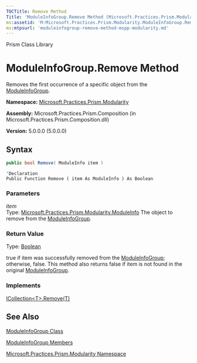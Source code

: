 ```yaml
---
TOCTitle: Remove Method
Title: 'ModuleInfoGroup.Remove Method (Microsoft.Practices.Prism.Modularity)'
ms:assetid: 'M:Microsoft.Practices.Prism.Modularity.ModuleInfoGroup.Remove(Microsoft.Practices.Prism.Modularity.ModuleInfo)'
ms:mtpsurl: 'moduleinfogroup-remove-method-mspp-modularity.md'
---
```


Prism Class Library

ModuleInfoGroup.Remove Method
=================================

Removes the first occurrence of a specific object from the [ModuleInfoGroup](moduleinfogroup-class-mspp-modularity.md).

**Namespace:** [Microsoft.Practices.Prism.Modularity](mspp-modularity-namespace.md)

**Assembly:** Microsoft.Practices.Prism.Composition (in Microsoft.Practices.Prism.Composition.dll)

**Version:** 5.0.0.0 (5.0.0.0)


## Syntax


```C#
public bool Remove( ModuleInfo item )
```
```VB
'Declaration
Public Function Remove ( item As ModuleInfo ) As Boolean
```


### Parameters

*item*  
	Type: [Microsoft.Practices.Prism.Modularity.ModuleInfo](moduleinfo-class-mspp-modularity.md)
	The object to remove from the [ModuleInfoGroup](moduleinfogroup-class-mspp-modularity.md).

### Return Value

Type: [Boolean](http://msdn.microsoft.com/en-us/library/a28wyd50)

true if item was successfully removed from the [ModuleInfoGroup](moduleinfogroup-class-mspp-modularity.md); otherwise, false. This method also returns false if item is not found in the original [ModuleInfoGroup](moduleinfogroup-class-mspp-modularity.md).
### Implements

[ICollection&lt;T&gt;.Remove(T)](http://msdn.microsoft.com/en-us/library/bye7h94w)

See Also
--------


[ModuleInfoGroup Class](moduleinfogroup-class-mspp-modularity.md)

[ModuleInfoGroup Members](moduleinfogroup-members-mspp-modularity.md)

[Microsoft.Practices.Prism.Modularity Namespace](mspp-modularity-namespace.md)
